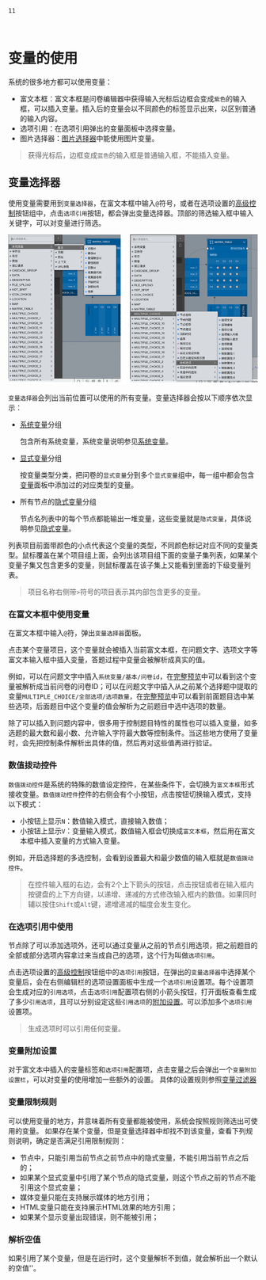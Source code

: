 ```index
11
```
```tag

```
```summary
```

# 变量的使用

系统的很多地方都可以使用变量：
+ 富文本框：富文本框是问卷编辑器中获得输入光标后边框会变成`紫色`的输入框，可以插入变量。插入后的变量会以不同颜色的标签显示出来，以区别普通的输入内容。
+ 选项引用：在选项引用弹出的变量面板中选择变量。
+ 图片选择器：[图片选择器](../media/image.md)中能使用图片变量。

> 获得光标后，边框变成`蓝色`的输入框是普通输入框，不能插入变量。

## 变量选择器
使用变量需要用到`变量选择器`，在富文本框中输入`@`符号，或者在选项设置的[高级控制](../node-setting/option.md#高级控制)按钮组中，点击`选项引用`按钮，都会弹出变量选择器。顶部的筛选输入框中输入关键字，可以对变量进行筛选。

<img src='../../assets/snapshots/design/variable/var-select.png'>

`变量选择器`会列出当前位置可以使用的所有变量。变量选择器会按以下顺序依次显示：
+ [系统变量](./build-in.md)分组
  
  包含所有系统变量，系统变量说明参见[系统变量](./build-in.md)。

+ [显式变量](./concept.md#显式变量)分组
  
  按变量类型分类，把问卷的`显式变量`分到多个`显式变量`组中，每一组中都会包含[变量](../layout/toolbar.md#自定义变量)面板中添加过的对应类型的变量。

+ 所有节点的[隐式变量](./implicit.md)分组
  
  节点名列表中的每个节点都能输出一堆变量，这些变量就是`隐式变量`，具体说明参见[隐式变量](../variable/implicit.md)。

列表项目前面带颜色的小点代表这个变量的类型，不同颜色标记对应不同的变量类型。鼠标覆盖在某个项目组上面，会列出该项目组下面的变量子集列表，如果某个变量子集又包含更多的变量，则鼠标覆盖在该子集上又能看到里面的下级变量列表。

> 项目名称右侧带`>`符号的项目表示其内部包含更多的变量。

### 在富文本框中使用变量

在富文本框中输入`@`符，弹出`变量选择器`面板。

点击某个变量项目，这个变量就会被插入当前富文本框，在问题文字、选项文字等富文本输入框中插入变量，答题过程中变量会被解析成真实的值。

例如，可以在问题文字中插入`系统变量/基本/问卷id`，在[完整预览](../preview/full.md)中可以看到这个变量被解析成当前问卷的问卷ID；可以在问题文字中插入从之前某个选择题中提取的变量`MULTIPLE_CHOICE/全部选项/选项数量`，在[完整预览](../preview/full.md)中可以看到前面题目选中某些选项，后面题目中这个变量的值会解析为之前题目中选中选项的数量。

除了可以插入到问题内容中，很多用于控制题目特性的属性也可以插入变量，如多选题的最大数和最小数、允许输入字符最大数等控制条件。当这些地方使用了变量时，会先把控制条件解析出具体的值，然后再对这些值再进行验证。

### 数值拨动控件
`数值拨动控件`是系统的特殊的数值设定控件，在某些条件下，会切换为`富文本框`形式接收变量。`数值拨动控件`控件的右侧会有个小按钮，点击按钮切换输入模式，支持以下模式：
+ 小按钮上显示`N`：数值输入模式，直接输入数值；
+ 小按钮上显示`V`：变量输入模式，数值输入框会切换成`富文本框`，然后用在富文本框中插入变量的方式输入变量。

例如，开启选择题的多选控制，会看到设置最大和最少数值的输入框就是`数值拨动控件`。

> 在控件输入框的右边，会有2个上下箭头的按钮，点击按钮或者在输入框内按键盘的上下方向键，以递增、递减的方式修改输入框内的数值。如果同时辅以按住`Shift`或`Alt`键，递增递减的幅度会发生变化。

### 在选项引用中使用

节点除了可以添加选项外，还可以通过变量从之前的节点引用选项，把之前题目的全部或部分选项内容拿过来当成自己的选项，这个行为叫做`选项引用`。

点击选项设置的[高级控制](../node-setting/option.md#高级控制)按钮组中的`选项引用`按钮，在弹出的`变量选择器`中选择某个变量后，会在右侧编辑栏的选项设置面板中生成一个`选项引用`设置项。每个设置项会生成对应的`引用选项`，点击`选项引用`配置项右侧的小箭头按钮，打开面板查看生成了多少`引用选项`，且可以分别设定这些`引用选项`的[附加设置](../node-setting/option.md#附加设置)。可以添加多个`选项引用`设置项。

> 生成选项时可以引用任何变量。

### 变量附加设置

对于富文本中插入的变量标签和`选项引用`配置项，点击变量之后会弹出一个`变量附加设置栏`，可以对变量的使用增加一些额外的设置。
具体的设置规则参照[变量过滤器](./filter.md)

### 变量限制规则

可以使用变量的地方，并意味着所有变量都能被使用，系统会按照规则筛选出可使用的变量。
如果存在某个变量，但是变量选择器中却找不到该变量，查看下列规则说明，确定是否满足引用限制规则：

+ 节点中，只能引用当前节点之前节点中的隐式变量，不能引用当前节点之后的；
+ 如果某个显式变量中引用了某个节点的隐式变量，则这个节点之前的节点不能引用这个显式变量；
+ 媒体变量只能在支持展示媒体的地方引用；
+ HTML变量只能在支持展示HTML效果的地方引用；
+ 如果某个显示变量出现错误，则不能被引用；

### 解析空值
如果引用了某个变量，但是在运行时，这个变量解析不到值，就会解析出一个默认的空值''。
